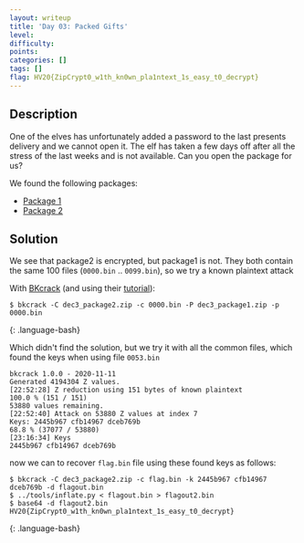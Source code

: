 ```yaml
---
layout: writeup
title: 'Day 03: Packed Gifts'
level:
difficulty:
points:
categories: []
tags: []
flag: HV20{ZipCrypt0_w1th_kn0wn_pla1ntext_1s_easy_t0_decrypt}
---
```

## Description

One of the elves has unfortunately added a password to the last presents
delivery and we cannot open it. The elf has taken a few days off after
all the stress of the last weeks and is not available. Can you open the
package for us?

We found the following packages:

* [Package 1](writeupfiles/dec3_package1.zip)
* [Package 2](writeupfiles/dec3_package2.zip)

## Solution

We see that package2 is encrypted, but package1 is not. They both
contain the same 100 files (`0000.bin` .. `0099.bin`), so we try a known
plaintext attack

With [BKcrack][1] (and using their [tutorial][2]):

    $ bkcrack -C dec3_package2.zip -c 0000.bin -P dec3_package1.zip -p 0000.bin
{: .language-bash}

Which didn't find the solution, but we try it with all the common files,
which found the keys when using file `0053.bin`

    bkcrack 1.0.0 - 2020-11-11
    Generated 4194304 Z values.
    [22:52:28] Z reduction using 151 bytes of known plaintext
    100.0 % (151 / 151)
    53880 values remaining.
    [22:52:40] Attack on 53880 Z values at index 7
    Keys: 2445b967 cfb14967 dceb769b
    68.8 % (37077 / 53880)
    [23:16:34] Keys
    2445b967 cfb14967 dceb769b

now we can to recover `flag.bin` file using these found keys as follows:

    $ bkcrack -C dec3_package2.zip -c flag.bin -k 2445b967 cfb14967 dceb769b -d flagout.bin
    $ ../tools/inflate.py < flagout.bin > flagout2.bin
    $ base64 -d flagout2.bin
    HV20{ZipCrypt0_w1th_kn0wn_pla1ntext_1s_easy_t0_decrypt}
{: .language-bash}



[1]: https://github.com/kimci86/bkcrack
[2]: https://github.com/kimci86/bkcrack/blob/master/example/tutorial.md
